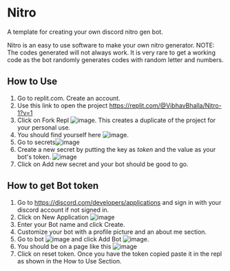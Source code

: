 # Nitro
A template for creating your own discord nitro gen bot.

Nitro is an easy to use software to make your own nitro generator. NOTE: The codes generated will not always work. It is very rare to get a working code as the bot randomly generates codes with random letter and numbers.

## How to Use
1. Go to replit.com. Create an account. 
2. Use this link to open the project https://replit.com/@VibhavBhalla/Nitro-1?v=1
3. Click on Fork Repl ![image](https://user-images.githubusercontent.com/89333014/161684114-d75b9587-c419-4dad-9eef-5477c7565a13.png). This creates a duplicate of the project for your personal use.
4. You should find yourself here ![image](https://user-images.githubusercontent.com/89333014/161684274-ed8b5d7b-6d45-40ca-9733-ba185af6cf78.png).
5. Go to secrets![image](https://user-images.githubusercontent.com/89333014/161684660-7af99680-39db-468e-9a6a-271c13f9ba2b.png)
6. Create a new secret by putting the key as *token* and the value as your bot's token. ![image](https://user-images.githubusercontent.com/89333014/161684815-2695323c-129a-4803-b584-a322cfac9532.png)
7. Click on Add new secret and your bot should be good to go.

## How to get Bot token
1. Go to https://discord.com/developers/applications and sign in with your discord account if not signed in.
2. Click on New Application ![image](https://user-images.githubusercontent.com/89333014/161685176-6f358322-7382-4f09-8054-18309dcba4ef.png)
3. Enter your Bot name and click Create.
4. Customize your bot with a profile picture and an about me section.
5. Go to bot ![image](https://user-images.githubusercontent.com/89333014/161686078-19d0979a-3ed3-4ddd-9b15-6ab84d84d619.png) and click Add Bot ![image](https://user-images.githubusercontent.com/89333014/161686249-e20b3e54-2681-4936-9343-a782ecbd5277.png).
6. You should be on a page like this ![image](https://user-images.githubusercontent.com/89333014/161686395-d45659ec-4e91-45fd-b48d-0760fd1fdfd8.png)
7. Click on reset token. Once you have the token copied paste it in the repl as shown in the How to Use Section.





